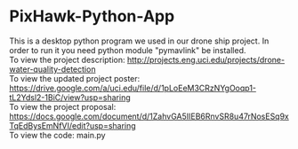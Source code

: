# PixHawk-Python-App
This is a desktop python program we used in our drone ship project. In order to run it you need python module "pymavlink" be installed.  
To view the project description: http://projects.eng.uci.edu/projects/drone-water-quality-detection  
To view the updated project poster: https://drive.google.com/a/uci.edu/file/d/1pLoEeM3CRzNYgOoqp1-tL2Ydsl2-1BiC/view?usp=sharing  
To view the project proposal: https://docs.google.com/document/d/1ZahvGA5IIEB6RnvSR8u47rNosESq9xTqEdBysEmNfVI/edit?usp=sharing  
To view the code: main.py  
